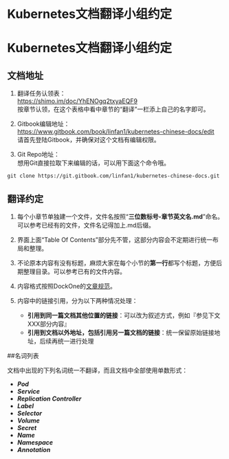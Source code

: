 # Kubernetes文档翻译小组约定

# Kubernetes文档翻译小组约定

## 文档地址

1. 翻译任务认领表：<br>
https://shimo.im/doc/YhENOgq2txyaEQF9
<br>按章节认领，在这个表格中看中章节的“翻译”一栏添上自己的名字即可。

2. Gitbook编辑地址：<br>
https://www.gitbook.com/book/linfan1/kubernetes-chinese-docs/edit
<br>请首先登陆Gitbook，并确保对这个文档有编辑权限。

3. Git Repo地址：<br>
想用Git直接拉取下来编辑的话，可以用下面这个命令哦。
```
git clone https://git.gitbook.com/linfan1/kubernetes-chinese-docs.git
```

## 翻译约定

1. 每个小章节单独建一个文件，文件名按照“__三位数标号-章节英文名.md__”命名。可以参考已经有的文件，文件名记得加上.md后缀。

2. 界面上面“Table Of Contents”部分先不管，这部分内容会不定期进行统一布局和整理。

3. 不论原本内容有没有标题，麻烦大家在每个小节的**第一行**都写个标题，方便后期整理目录。可以参考已有的文件内容。

4. 内容格式按照DockOne的[文章规范](Fingerpost.txt)。

5. 内容中的链接引用，分为以下两种情况处理：
    - **引用到同一篇文档其他位置的链接**：可以改为叙述方式，例如『参见下文XXX部分内容』
    - **引用到文档以外地址，包括引用另一篇文档的链接**：统一保留原始链接地址，后续再统一进行处理

##名词列表

文档中出现的下列名词统一不翻译，而且文档中全部使用单数形式：

- ***Pod***
- ***Service***
- ***Replication Controller***
- ***Label***
- ***Selector***
- ***Volume***
- ***Secret***
- ***Name***
- ***Namespace***
- ***Annotation***
